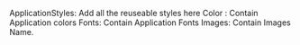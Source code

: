 ApplicationStyles: Add all the reuseable styles here
Color : Contain Application colors
Fonts: Contain Application Fonts
Images: Contain Images Name.
